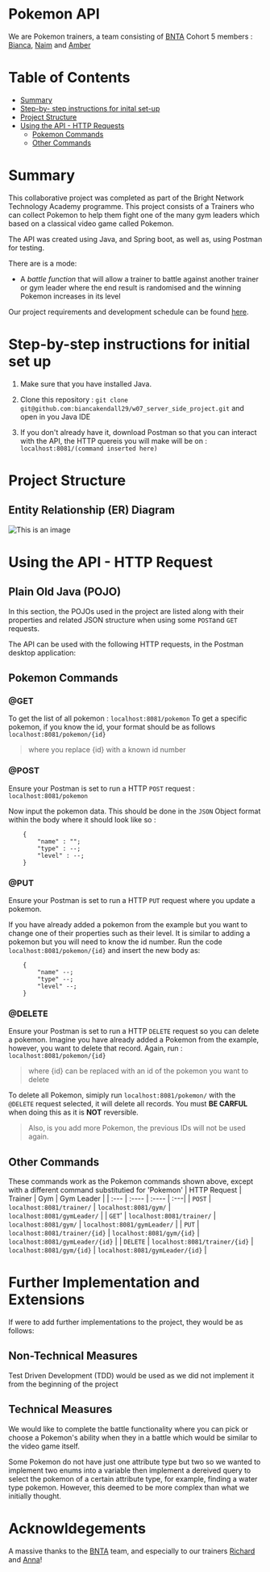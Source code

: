 # Pokemon API

We are Pokemon trainers, a team consisting of [BNTA](https://techacademy.brightnetwork.co.uk/) Cohort 5 members : [Bianca](https://github.com/biancakendall29), [Naim](https://github.com/N41M) and [Amber](https://github.com/aakamara)


# Table of Contents
- [Summary](#summary)
- [Step-by- step instructions for inital set-up](#step-by-step-instructions-for-initial-set-up)
- [Project Structure](#project-structure)
- [Using the API - HTTP Requests](#using-the-api---http-request)
    - [Pokemon Commands](#pokemon-commands)   
    - [Other Commands](#other-commands)


# Summary
This collaborative project was completed as part of the Bright Network Technology Academy programme. This project consists of a Trainers who can collect Pokemon to help them fight one of the many gym leaders which based on a classical video game called Pokemon.

The API was created using Java, and Spring boot, as well as, using Postman for testing. 

There are is a mode:
- A *battle function* that will allow a trainer to battle against another trainer or gym leader where the end result is randomised and the winning Pokemon increases in its level

Our project requirements and development schedule can be found [here](https://github.com/biancakendall29/w07_server_side_project/blob/main/plan.md).

# Step-by-step instructions for initial set up
1. Make sure that you have installed Java.

2. Clone this repository : `git clone git@github.com:biancakendall29/w07_server_side_project.git` and open in you Java IDE

3. If you don't already have it, download Postman so that you can interact with the API, the HTTP quereis you will make will be on : `localhost:8081/(command inserted here)`

# Project Structure

## Entity Relationship (ER) Diagram

![This is an image](https://github.com/biancakendall29/w07_server_side_project/blob/main/Entity_relationship_diagram2.JPG)


# Using the API - HTTP Request
## Plain Old Java (POJO)
In this section, the POJOs used in the project are listed along with their properties and related JSON structure when using some `POST`and `GET` requests.

The API can be used with the following HTTP requests, in the Postman desktop application:

## Pokemon Commands
### @GET
To get the list of all pokemon : `localhost:8081/pokemon` 
To get a specific pokemon, if you know the id, your format should be as follows `localhost:8081/pokemon/{id}`

> where you replace {id} with a known id number

### @POST
Ensure your Postman is set to run a HTTP `POST` request : `localhost:8081/pokemon`

Now input the pokemon data. This should be done in the `JSON` Object format within the body where it should look like so :

        {
            "name" : "";
            "type" : --;
            "level" : --;
        }

### @PUT
Ensure your Postman is set to run a HTTP `PUT` request where you update a pokemon.

If you have already added a pokemon from the example but you want to change one of their properties such as their level. It is similar to adding a pokemon but you will need to know the id number. Run the code `localhost:8081/pokemon/{id}` and insert the new body as:

        {
            "name" --;
            "type" --;
            "level" --;
        }


### @DELETE
Ensure your Postman is set to run a HTTP `DELETE` request so you can delete a pokemon.
Imagine you have already added a Pokemon from the example, however, you want to delete that record. Again, run : `localhost:8081/pokemon/{id}`

> where {id} can be replaced with an id of the pokemon you want to delete

To delete all Pokemon, simiply run `localhost:8081/pokemon/` with the `@DELETE` request selected, it will delete all records. You must **BE CARFUL** when doing this as it is **NOT** reversible.

 > Also, is you add more Pokemon, the previous IDs will not be used again.


## Other Commands
These commands work as the Pokemon commands shown above, except with a different command substitutied for 'Pokemon'
| HTTP Request      | Trainer |  Gym    |  Gym Leader  |
| :---        |    :----   |          :---- |        :---|
| `POST`      | `localhost:8081/trainer/`   | `localhost:8081/gym/` | `localhost:8081/gymLeader/` |
| `GET`' | `localhost:8081/trainer/`       | `localhost:8081/gym/`   | `localhost:8081/gymLeader/` |
| `PUT`  | `localhost:8081/trainer/{id}`       | `localhost:8081/gym/{id}`   | `localhost:8081/gymLeader/{id}` |
| `DELETE`  | `localhost:8081/trainer/{id}`        | `localhost:8081/gym/{id}`   | `localhost:8081/gymLeader/{id}` |

# Further Implementation and Extensions
If were to add further implementations to the project, they would be as follows:

## Non-Technical Measures
Test Driven Development (TDD) would be used as we did not implement it from the beginning of the project

## Technical Measures
We would like to complete the battle functionality where you can pick or choose a Pokemon's ability when they in a battle which would be similar to the video game itself.

Some Pokemon do not have just one attribute type but two so we wanted to implement two enums into a variable then implement a dereived query to select the pokemon of a certain attribute type, for example, finding a water type pokemon. However, this deemed to be more complex than what we initially thought.

# Acknowldegements
A massive thanks to the [BNTA](https://techacademy.brightnetwork.co.uk/) team, and especially to our trainers [Richard](https://github.com/biancakendall29/w07_server_side_project#summary) and [Anna](https://github.com/biancakendall29/w07_server_side_project#summary)!
